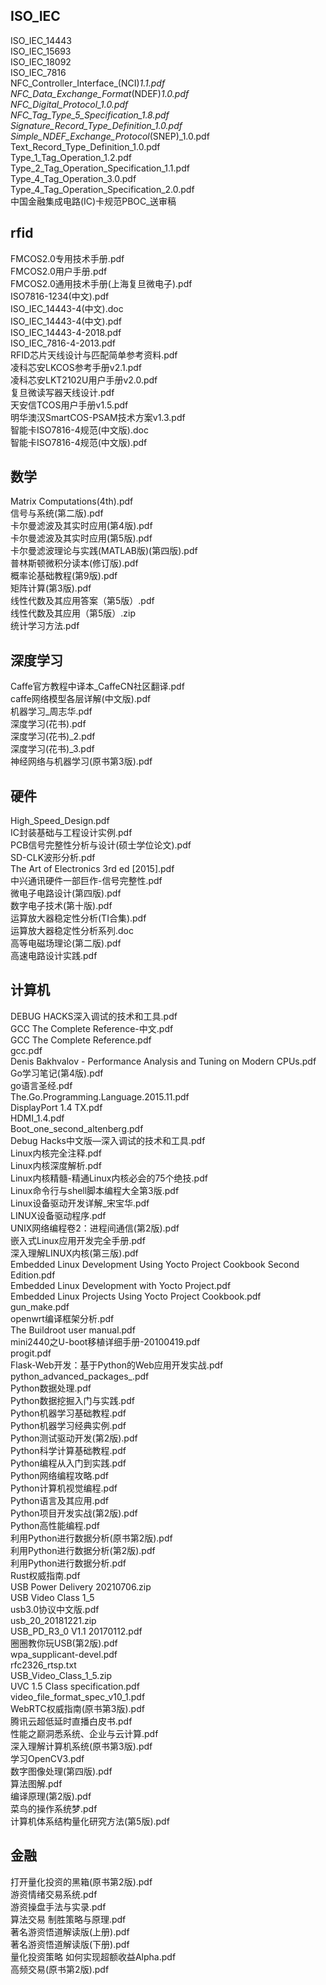 
## ISO_IEC
ISO_IEC_14443  
ISO_IEC_15693  
ISO_IEC_18092  
ISO_IEC_7816  
NFC_Controller_Interface_(NCI)_1.1.pdf  
NFC_Data_Exchange_Format_(NDEF)_1.0.pdf  
NFC_Digital_Protocol_1.0.pdf  
NFC_Tag_Type_5_Specification_1.8.pdf  
Signature_Record_Type_Definition_1.0.pdf  
Simple_NDEF_Exchange_Protocol_(SNEP)_1.0.pdf  
Text_Record_Type_Definition_1.0.pdf  
Type_1_Tag_Operation_1.2.pdf  
Type_2_Tag_Operation_Specification_1.1.pdf  
Type_4_Tag_Operation_3.0.pdf  
Type_4_Tag_Operation_Specification_2.0.pdf  
中国金融集成电路(IC)卡规范PBOC_送审稿  

## rfid
FMCOS2.0专用技术手册.pdf  
FMCOS2.0用户手册.pdf  
FMCOS2.0通用技术手册(上海复旦微电子).pdf  
ISO7816-1234(中文).pdf  
ISO_IEC_14443-4(中文).doc  
ISO_IEC_14443-4(中文).pdf  
ISO_IEC_14443-4-2018.pdf  
ISO_IEC_7816-4-2013.pdf  
RFID芯片天线设计与匹配简单参考资料.pdf  
凌科芯安LKCOS参考手册v2.1.pdf  
凌科芯安LKT2102U用户手册v2.0.pdf  
复旦微读写器天线设计.pdf  
天安信TCOS用户手册v1.5.pdf  
明华澳汉SmartCOS-PSAM技术方案v1.3.pdf  
智能卡ISO7816-4规范(中文版).doc  
智能卡ISO7816-4规范(中文版).pdf  

## 数学
Matrix Computations(4th).pdf  
信号与系统(第二版).pdf  
卡尔曼滤波及其实时应用(第4版).pdf  
卡尔曼滤波及其实时应用(第5版).pdf  
卡尔曼滤波理论与实践(MATLAB版)(第四版).pdf  
普林斯顿微积分读本(修订版).pdf  
概率论基础教程(第9版).pdf  
矩阵计算(第3版).pdf  
线性代数及其应用答案（第5版）.pdf  
线性代数及其应用（第5版）.zip  
统计学习方法.pdf  

## 深度学习
Caffe官方教程中译本_CaffeCN社区翻译.pdf  
caffe网络模型各层详解(中文版).pdf  
机器学习_周志华.pdf  
深度学习(花书).pdf  
深度学习(花书)_2.pdf  
深度学习(花书)_3.pdf  
神经网络与机器学习(原书第3版).pdf  

## 硬件
High_Speed_Design.pdf  
IC封装基础与工程设计实例.pdf  
PCB信号完整性分析与设计(硕士学位论文).pdf  
SD-CLK波形分析.pdf  
The Art of Electronics 3rd ed [2015].pdf  
中兴通讯硬件一部巨作-信号完整性.pdf  
微电子电路设计(第四版).pdf  
数字电子技术(第十版).pdf  
运算放大器稳定性分析(TI合集).pdf  
运算放大器稳定性分析系列.doc  
高等电磁场理论(第二版).pdf  
高速电路设计实践.pdf  

## 计算机
DEBUG HACKS深入调试的技术和工具.pdf  
GCC The Complete Reference-中文.pdf  
GCC The Complete Reference.pdf  
gcc.pdf  
Denis Bakhvalov - Performance Analysis and Tuning on Modern CPUs.pdf  
Go学习笔记(第4版).pdf  
go语言圣经.pdf  
The.Go.Programming.Language.2015.11.pdf  
DisplayPort 1.4 TX.pdf  
HDMI_1.4.pdf  
Boot_one_second_altenberg.pdf  
Debug Hacks中文版—深入调试的技术和工具.pdf  
Linux内核完全注释.pdf  
Linux内核深度解析.pdf  
Linux内核精髓-精通Linux内核必会的75个绝技.pdf  
Linux命令行与shell脚本编程大全第3版.pdf  
Linux设备驱动开发详解_宋宝华.pdf  
LINUX设备驱动程序.pdf  
UNIX网络编程卷2：进程间通信(第2版).pdf  
嵌入式Linux应用开发完全手册.pdf  
深入理解LINUX内核(第三版).pdf  
Embedded Linux Development Using Yocto Project Cookbook Second Edition.pdf  
Embedded Linux Development with Yocto Project.pdf  
Embedded Linux Projects Using Yocto Project Cookbook.pdf  
gun_make.pdf  
openwrt编译框架分析.pdf  
The Buildroot user manual.pdf  
mini2440之U-boot移植详细手册-20100419.pdf  
progit.pdf  
Flask-Web开发：基于Python的Web应用开发实战.pdf  
python_advanced_packages_.pdf  
Python数据处理.pdf  
Python数据挖掘入门与实践.pdf  
Python机器学习基础教程.pdf  
Python机器学习经典实例.pdf  
Python测试驱动开发(第2版).pdf  
Python科学计算基础教程.pdf  
Python编程从入门到实践.pdf  
Python网络编程攻略.pdf  
Python计算机视觉编程.pdf  
Python语言及其应用.pdf  
Python项目开发实战(第2版).pdf  
Python高性能编程.pdf  
利用Python进行数据分析(原书第2版).pdf  
利用Python进行数据分析(第2版).pdf  
利用Python进行数据分析.pdf  
Rust权威指南.pdf  
USB Power Delivery 20210706.zip  
USB Video Class 1_5  
usb3.0协议中文版.pdf  
usb_20_20181221.zip  
USB_PD_R3_0 V1.1 20170112.pdf  
圈圈教你玩USB(第2版).pdf  
wpa_supplicant-devel.pdf  
rfc2326_rtsp.txt  
USB_Video_Class_1_5.zip  
UVC 1.5 Class specification.pdf  
video_file_format_spec_v10_1.pdf  
WebRTC权威指南(原书第3版).pdf  
腾讯云超低延时直播白皮书.pdf  
性能之巅洞悉系统、企业与云计算.pdf  
深入理解计算机系统(原书第3版).pdf  
学习OpenCV3.pdf  
数字图像处理(第四版).pdf  
算法图解.pdf  
编译原理(第2版).pdf  
菜鸟的操作系统梦.pdf  
计算机体系结构量化研究方法(第5版).pdf  

## 金融
打开量化投资的黑箱(原书第2版).pdf  
游资情绪交易系统.pdf  
游资操盘手法与实录.pdf  
算法交易 制胜策略与原理.pdf  
著名游资悟道解读版(上册).pdf  
著名游资悟道解读版(下册).pdf  
量化投资策略 如何实现超额收益Alpha.pdf  
高频交易(原书第2版).pdf  
